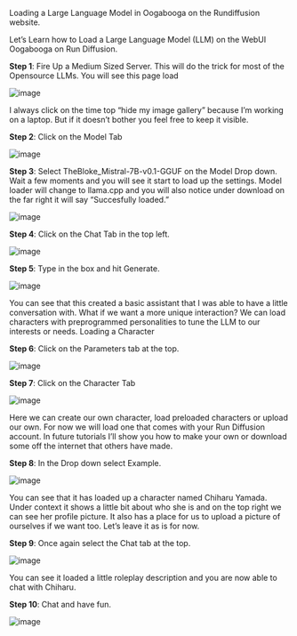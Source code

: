 Loading a Large Language Model in Oogabooga on the Rundiffusion website.

Let’s Learn how to Load a Large Language Model (LLM) on the WebUI Oogabooga on Run
Diffusion.

**Step 1**: Fire Up a Medium Sized Server. This will do the trick for most of the Opensource LLMs.
You will see this page load

![image](https://github.com/ColorblindAdam/AITutorials/assets/130062936/278d9a62-b574-4b09-9ac8-5de518a4eeb1)

I always click on the time top “hide my image gallery” because I’m working on a laptop. But if it
doesn’t bother you feel free to keep it visible.

**Step 2**: Click on the Model Tab

![image](https://github.com/ColorblindAdam/AITutorials/assets/130062936/2b870330-4de1-44b5-91d3-edfb51b458b4)


**Step 3**: Select TheBloke_Mistral-7B-v0.1-GGUF on the Model Drop down. Wait a few moments
and you will see it start to load up the settings. Model loader will change to llama.cpp and you
will also notice under download on the far right it will say “Succesfully loaded.”

![image](https://github.com/ColorblindAdam/AITutorials/assets/130062936/4db8cb9a-1745-4cf1-936d-ca2d90e91da4)

**Step 4**: Click on the Chat Tab in the top left.

![image](https://github.com/ColorblindAdam/AITutorials/assets/130062936/b231d1e1-08db-4cad-890f-14f7af26c6e8)

**Step 5**: Type in the box and hit Generate.

![image](https://github.com/ColorblindAdam/AITutorials/assets/130062936/5c2df790-fc99-479d-a6e9-84501e90ce31)


You can see that this created a basic assistant that I was able to have a little conversation with.
What if we want a more unique interaction? We can load characters with preprogrammed
personalities to tune the LLM to our interests or needs.
Loading a Character

**Step 6**: Click on the Parameters tab at the top.

![image](https://github.com/ColorblindAdam/AITutorials/assets/130062936/66272754-35fc-40d1-b72f-6fffa8826c07)


**Step 7**: Click on the Character Tab

![image](https://github.com/ColorblindAdam/AITutorials/assets/130062936/a1ea482a-31da-46d5-973f-6b7d20306021)

Here we can create our own character, load preloaded characters or upload our own. For now
we will load one that comes with your Run Diffusion account. In future tutorials I’ll show you
how to make your own or download some off the internet that others have made.

**Step 8**: In the Drop down select Example.

![image](https://github.com/ColorblindAdam/AITutorials/assets/130062936/0ef07055-e377-49c4-8921-121f76da9e2c)

You can see that it has loaded up a character named Chiharu Yamada. Under context it shows
a little bit about who she is and on the top right we can see her profile picture. It also has a
place for us to upload a picture of ourselves if we want too. Let’s leave it as is for now.

**Step 9**: Once again select the Chat tab at the top.

![image](https://github.com/ColorblindAdam/AITutorials/assets/130062936/e428c51b-25a0-4f24-aad8-1772298f0fc3)


You can see it loaded a little roleplay description and you are now able to chat with Chiharu.

**Step 10**: Chat and have fun.

![image](https://github.com/ColorblindAdam/AITutorials/assets/130062936/a95cddc2-3f75-41d9-80bd-4f6f1b854ae7)

